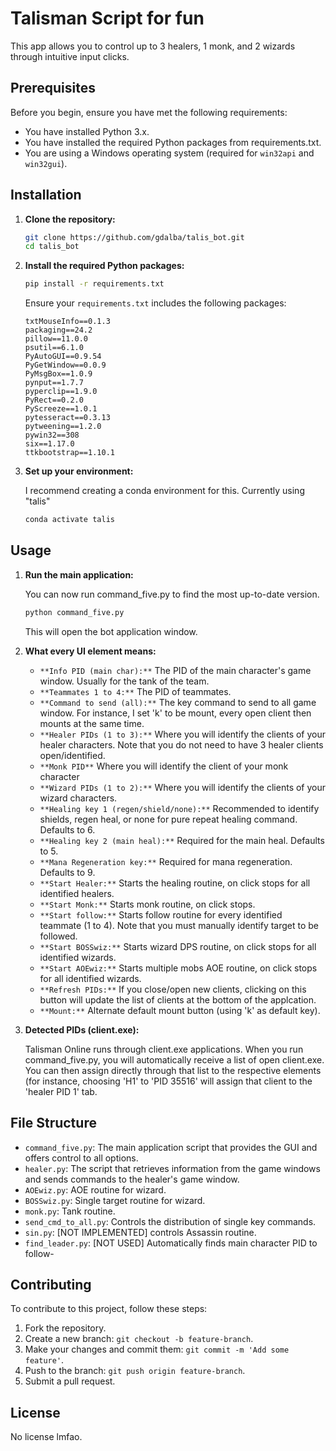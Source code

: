 # Talisman Script for fun

This app allows you to control up to 3 healers, 1 monk, and 2 wizards through intuitive input clicks.
## Prerequisites

Before you begin, ensure you have met the following requirements:

- You have installed Python 3.x.
- You have installed the required Python packages from requirements.txt.
- You are using a Windows operating system (required for `win32api` and `win32gui`).

## Installation

1. **Clone the repository:**

    ```sh
    git clone https://github.com/gdalba/talis_bot.git
    cd talis_bot
    ```

2. **Install the required Python packages:**

    ```sh
    pip install -r requirements.txt
    ```

    Ensure your `requirements.txt` includes the following packages:

    ```
    txtMouseInfo==0.1.3
    packaging==24.2
    pillow==11.0.0
    psutil==6.1.0
    PyAutoGUI==0.9.54
    PyGetWindow==0.0.9
    PyMsgBox==1.0.9
    pynput==1.7.7
    pyperclip==1.9.0
    PyRect==0.2.0
    PyScreeze==1.0.1
    pytesseract==0.3.13
    pytweening==1.2.0
    pywin32==308
    six==1.17.0
    ttkbootstrap==1.10.1
    ```

3. **Set up your environment:**

    I recommend creating a conda environment for this. Currently using "talis"
    ```sh
    conda activate talis
    ```

## Usage

1. **Run the main application:**

    You can now run command_five.py to find the most up-to-date version.
    ```sh
    python command_five.py
    ```

    This will open the bot application window.

2. **What every UI element means:**

    - `**Info PID (main char):**` The PID of the main character's game window. Usually for the tank of the team.
    - `**Teammates 1 to 4:**` The PID of teammates.
    - `**Command to send (all):**` The key command to send to all game window. For instance, I set 'k' to be mount, every open client then mounts at the same time.
    - `**Healer PIDs (1 to 3):**` Where you will identify the clients of your healer characters. Note that you do not need to have 3 healer clients open/identified.
    - `**Monk PID**` Where you will identify the client of your monk character
    - `**Wizard PIDs (1 to 2):**` Where you will identify the clients of your wizard characters.
    - `**Healing key 1 (regen/shield/none):**` Recommended to identify shields, regen heal, or none for pure repeat healing command. Defaults to 6.
    - `**Healing key 2 (main heal):**` Required for the main heal. Defaults to 5.
    - `**Mana Regeneration key:**` Required for mana regeneration. Defaults to 9.
    - `**Start Healer:**` Starts the healing routine, on click stops for all identified healers.
    - `**Start Monk:**` Starts monk routine, on click stops.
    - `**Start follow:**` Starts follow routine for every identified teammate (1 to 4). Note that you must manually identify target to be followed.
    - `**Start BOSSwiz:**` Starts wizard DPS routine, on click stops for all identified wizards.
    - `**Start AOEwiz:**` Starts multiple mobs AOE routine, on click stops for all identified wizards.
    - `**Refresh PIDs:**` If you close/open new clients, clicking on this button will update the list of clients at the bottom of the applcation.
    - `**Mount:**` Alternate default mount button (using 'k' as default key).

3. **Detected PIDs (client.exe):**

    Talisman Online runs through client.exe applications. When you run command_five.py, you will automatically receive a list of open client.exe. You can then assign directly through that list to the respective elements (for instance, choosing 'H1' to 'PID 35516' will assign that client to the 'healer PID 1' tab.

## File Structure

- `command_five.py`: The main application script that provides the GUI and offers control to all options.
- `healer.py`: The script that retrieves information from the game windows and sends commands to the healer's game window.
- `AOEwiz.py`: AOE routine for wizard.
- `BOSSwiz.py`: Single target routine for wizard.
- `monk.py`: Tank routine.
- `send_cmd_to_all.py`: Controls the distribution of single key commands.
- `sin.py`: [NOT IMPLEMENTED] controls Assassin routine.
-  `find_leader.py`: [NOT USED] Automatically finds main character PID to follow-  

## Contributing

To contribute to this project, follow these steps:

1. Fork the repository.
2. Create a new branch: `git checkout -b feature-branch`.
3. Make your changes and commit them: `git commit -m 'Add some feature'`.
4. Push to the branch: `git push origin feature-branch`.
5. Submit a pull request.

## License

No license lmfao.
